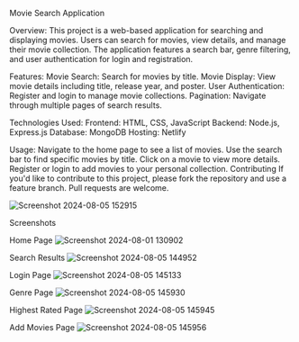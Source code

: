Movie Search Application

Overview:
This project is a web-based application for searching and displaying movies. Users can search for movies, view details, and manage their movie collection. The application features a search bar, genre filtering, and user authentication for login and registration.


Features:
Movie Search: Search for movies by title.
Movie Display: View movie details including title, release year, and poster.
User Authentication: Register and login to manage movie collections.
Pagination: Navigate through multiple pages of search results.




Technologies Used:
Frontend: HTML, CSS, JavaScript
Backend: Node.js, Express.js
Database: MongoDB
Hosting: Netlify


Usage:
Navigate to the home page to see a list of movies.
Use the search bar to find specific movies by title.
Click on a movie to view more details.
Register or login to add movies to your personal collection.
Contributing
If you'd like to contribute to this project, please fork the repository and use a feature branch. Pull requests are welcome.

![Screenshot 2024-08-05 152915](https://github.com/user-attachments/assets/43ab0fb6-0181-40e4-829c-63b359fc42f3)


Screenshots

Home Page
![Screenshot 2024-08-01 130902](https://github.com/user-attachments/assets/e2c96751-f304-45f8-8f5c-62bd8d727e6d)


Search Results
![Screenshot 2024-08-05 144952](https://github.com/user-attachments/assets/99fb38d3-35bd-4fa5-ba6d-eab8a9f8b59b)


Login Page
![Screenshot 2024-08-05 145133](https://github.com/user-attachments/assets/78a6eb32-dcb6-46c5-96d1-8a12de295b19)


Genre Page
![Screenshot 2024-08-05 145930](https://github.com/user-attachments/assets/b69aeb06-cd61-4972-a23c-c178bd0f2251)


Highest Rated Page
![Screenshot 2024-08-05 145945](https://github.com/user-attachments/assets/2253f0ec-911f-4500-ba45-87488078c439)


Add Movies Page
![Screenshot 2024-08-05 145956](https://github.com/user-attachments/assets/b1e99a44-e06f-4066-8197-107551cff1bc)

